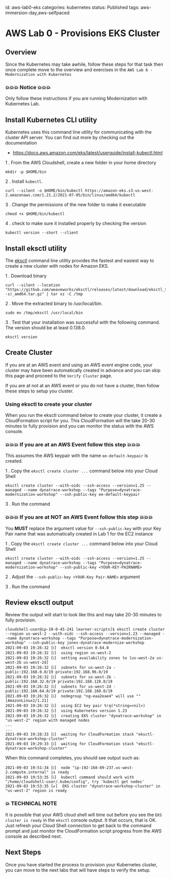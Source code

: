 id: aws-lab0-eks
categories: kubernetes
status: Published
tags: aws-immersion-day,aws-selfpaced

# AWS Lab 0 - Provisions EKS Cluster

## Overview

Since the Kubernetes may take awhile, follow these steps for that task then once complete move to the overview and exercises in the `AWS Lab 6 - Modernization with Kubernetes`

### 💥💥💥 Notice 💥💥💥

Only follow these instructions if you are running Modernization with Kubernetes Lab.

## Install Kubernetes CLI utility

Kubernetes uses this command line utility for communicating with the cluster API server. You can find out more by checking out the documentation

 * <a href="https://docs.aws.amazon.com/eks/latest/userguide/install-kubectl.html" target="_blank">https://docs.aws.amazon.com/eks/latest/userguide/install-kubectl.html</a>

1 . From the AWS Cloudshell, create a new folder in your home directory

```
mkdir -p $HOME/bin 
```

2 . Install `kubectl`. 

 ```
 curl --silent -o $HOME/bin/kubectl https://amazon-eks.s3-us-west-2.amazonaws.com/1.21.2/2021-07-05/bin/linux/amd64/kubectl 
 ```

3 . Change the permissions of the new folder to make it executable

```
chmod +x $HOME/bin/kubectl 
```

4 . check to make sure it installed properly by checking the version

```
kubectl version --short --client 
```

## Install eksctl utility

The [eksctl](https://eksctl.io/) command line utility provides the fastest and easiest way to create a new cluster with nodes for Amazon EKS. 

1 . Download binary

```
curl --silent --location "https://github.com/weaveworks/eksctl/releases/latest/download/eksctl_$(uname -s)_amd64.tar.gz" | tar xz -C /tmp
```

2 . Move the extracted binary to /usr/local/bin.

```
sudo mv /tmp/eksctl /usr/local/bin
```

3 . Test that your installation was successful with the following command. The version should be at least 0.138.0.

```
eksctl version
```

## Create Cluster

If you are at an AWS event and using an AWS event engine code, your cluster may have been automatically created in advance and you can skip this page and proceed to the `Verify Cluster` page.

If you are at not at an AWS event or you do not have a cluster, then follow these steps to setup you cluster.

### Using eksctl to create your cluster 

When you run the eksctl command below to create your cluster, it create a CloudFormation script for you.  This CloudFormation will the take 20-30 minutes to fully provision and you can monitor the status with the AWS console.

### 💥💥💥 If you are at an AWS Event follow this step 💥💥💥  

This assumes the AWS keypair with the name `ee-default-keypair` is created.

1 . Copy the `eksctl create cluster ...` command below into your Cloud Shell

```
eksctl create cluster --with-oidc --ssh-access --version=1.25 --managed --name dynatrace-workshop --tags "Purpose=dynatrace-modernization-workshop" --ssh-public-key ee-default-keypair
```

3 . Run the command

### 💥💥💥 If you are at NOT an AWS Event follow this step 💥💥💥  

You **MUST** replace the argument value for `--ssh-public-key` with your Key Pair name that was automatically created in Lab 1 for the EC2 instance

1 . Copy the `eksctl create cluster ...` command below into your Cloud Shell

```
eksctl create cluster --with-oidc --ssh-access --version=1.25 --managed --name dynatrace-workshop --tags "Purpose=dynatrace-modernization-workshop" --ssh-public-key <YOUR-KEY-PAIRNAME>
```

2 . Adjust the `--ssh-public-key <YOUR-Key Pair-NAME>` argument

3 . Run the command

## Review eksctl output

Review the output will start to look like this and may take 20-30 minutes to fully provision.

```
cloudshell-user@ip-10-0-45-241 learner-scripts]$ eksctl create cluster --region us-west-2 --with-oidc --ssh-access --version=1.23 --managed --name dynatrace-workshop --tags "Purpose=dynatrace-modernization-workshop" --ssh-public-key jones-dynatrace-modernize-workshop
2021-09-03 19:26:32 [ℹ]  eksctl version 0.64.0
2021-09-03 19:26:32 [ℹ]  using region us-west-2
2021-09-03 19:26:32 [ℹ]  setting availability zones to [us-west-2a us-west-2b us-west-2d]
2021-09-03 19:26:32 [ℹ]  subnets for us-west-2a - public:192.168.0.0/19 private:192.168.96.0/19
2021-09-03 19:26:32 [ℹ]  subnets for us-west-2b - public:192.168.32.0/19 private:192.168.128.0/19
2021-09-03 19:26:32 [ℹ]  subnets for us-west-2d - public:192.168.64.0/19 private:192.168.160.0/19
2021-09-03 19:26:32 [ℹ]  nodegroup "ng-eaa2eae4" will use "" [AmazonLinux2/1.21]
2021-09-03 19:26:32 [ℹ]  using EC2 key pair %!q(*string=<nil>)
2021-09-03 19:26:32 [ℹ]  using Kubernetes version 1.23
2021-09-03 19:26:32 [ℹ]  creating EKS cluster "dynatrace-workshop" in "us-west-2" region with managed nodes
...
...
2021-09-03 19:28:33 [ℹ]  waiting for CloudFormation stack "eksctl-dynatrace-workshop-cluster"
2021-09-03 19:29:33 [ℹ]  waiting for CloudFormation stack "eksctl-dynatrace-workshop-cluster"
```

When this command completes, you should see output such as:

```
2021-09-03 19:51:34 [ℹ]  node "ip-192-168-89-237.us-west-2.compute.internal" is ready
2021-09-03 19:53:35 [ℹ]  kubectl command should work with "/home/cloudshell-user/.kube/config", try 'kubectl get nodes'
2021-09-03 19:53:35 [✔]  EKS cluster "dynatrace-workshop-cluster" in "us-west-2" region is ready
```

### 💥 **TECHNICAL NOTE**

It is possible that your AWS cloud shell will time out before you see the `EKS cluster is ready` in the `eksctl` console output. It that occurs, that is OK.  Just refresh your Cloud Shell connection to get back to the command prompt and just monitor the CloudFormation script progress from the AWS console as described next.

## Next Steps

Once you have started the process to provision your Kubernetes cluster, you can move to the next labs that will have steps to verify the setup.

